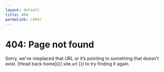 ```yaml
---
layout: default
title: 404
permalink: /404/
---
```


# 404: Page not found
Sorry, we’ve misplaced that URL or it’s pointing to something that doesn’t exist. [Head back home]({{ site.url }}) to try finding it again.
